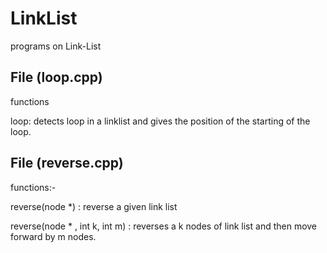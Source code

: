 LinkList
========

programs on Link-List


File (loop.cpp) 
------------------
functions

loop: detects loop in a linklist and gives the position of the starting of the loop.



File (reverse.cpp)
-------------------
functions:-

reverse(node *) : 
reverse a given link list


reverse(node * , int k, int m) : 
reverses a k nodes of link list and then move forward by m nodes.
